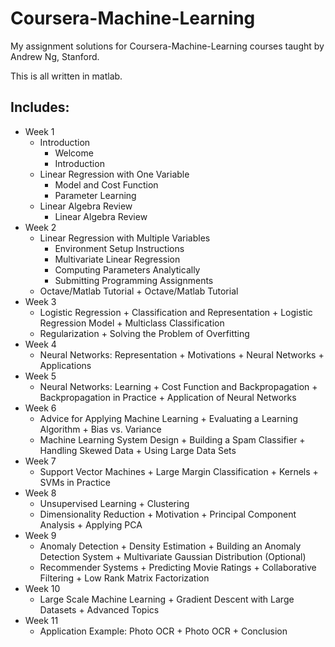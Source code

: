 # Coursera-Machine-Learning

My assignment solutions for Coursera-Machine-Learning courses taught by Andrew Ng, Stanford.

This is all written in matlab.

## Includes:

* Week 1
	- Introduction
	    + Welcome
	    + Introduction
	- Linear Regression with One Variable
	    + Model and Cost Function
	    + Parameter Learning
	- Linear Algebra Review
		+ Linear Algebra Review
* Week 2
	- Linear Regression with Multiple Variables
	    + Environment Setup Instructions
	    + Multivariate Linear Regression
	    + Computing Parameters Analytically
	    + Submitting Programming Assignments
  - Octave/Matlab Tutorial
	    + Octave/Matlab Tutorial
* Week 3
  - Logistic Regression
	    + Classification and Representation
	    + Logistic Regression Model
	    + Multiclass Classification
  - Regularization
	    + Solving the Problem of Overfitting
* Week 4
  - Neural Networks: Representation
	    + Motivations
	    + Neural Networks
	    + Applications
* Week 5
  - Neural Networks: Learning
	    + Cost Function and Backpropagation
	    + Backpropagation in Practice
	    + Application of Neural Networks
* Week 6
  - Advice for Applying Machine Learning
	    + Evaluating a Learning Algorithm
	    + Bias vs. Variance
  - Machine Learning System Design
	    + Building a Spam Classifier 
	    + Handling Skewed Data
	    + Using Large Data Sets
* Week 7
  - Support Vector Machines
	    + Large Margin Classification
	    + Kernels
	    + SVMs in Practice
* Week 8
  - Unsupervised Learning
	    + Clustering
  - Dimensionality Reduction
	    + Motivation
	    + Principal Component Analysis
	    + Applying PCA
* Week 9
  - Anomaly Detection
	    + Density Estimation
	    + Building an Anomaly Detection System
	    + Multivariate Gaussian Distribution (Optional)
  - Recommender Systems
	    + Predicting Movie Ratings
	    + Collaborative Filtering
	    + Low Rank Matrix Factorization
* Week 10
  - Large Scale Machine Learning
	    + Gradient Descent with Large Datasets
	    + Advanced Topics
* Week 11
  - Application Example: Photo OCR
	    + Photo OCR
	    + Conclusion
